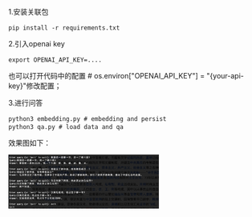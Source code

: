 1.安装关联包
``` shell 
pip install -r requirements.txt
```

2.引入openai key
```shell 
export OPENAI_API_KEY=....
```
也可以打开代码中的配置 # os.environ["OPENAI_API_KEY"] = "{your-api-key}"修改配置；

3.进行问答

```shell 
python3 embedding.py # embedding and persist
python3 qa.py # load data and qa
```

效果图如下：

<img src="qa.png" alt="export" width="300"/>
